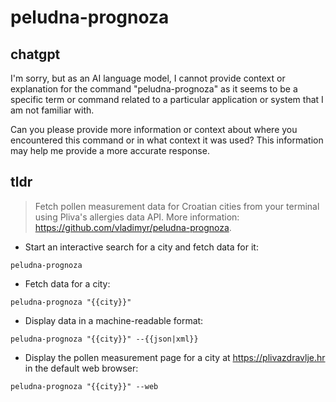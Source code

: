 # peludna-prognoza 
## chatgpt 
I'm sorry, but as an AI language model, I cannot provide context or explanation for the command "peludna-prognoza" as it seems to be a specific term or command related to a particular application or system that I am not familiar with. 

Can you please provide more information or context about where you encountered this command or in what context it was used? This information may help me provide a more accurate response. 

## tldr 
 
> Fetch pollen measurement data for Croatian cities from your terminal using Pliva's allergies data API.
> More information: <https://github.com/vladimyr/peludna-prognoza>.

- Start an interactive search for a city and fetch data for it:

`peludna-prognoza`

- Fetch data for a city:

`peludna-prognoza "{{city}}"`

- Display data in a machine-readable format:

`peludna-prognoza "{{city}}" --{{json|xml}}`

- Display the pollen measurement page for a city at <https://plivazdravlje.hr> in the default web browser:

`peludna-prognoza "{{city}}" --web`
